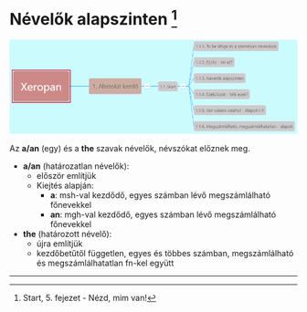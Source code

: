 # Névelők alapszinten [^1]

![1.1](images/1.1.png)

Az **a/an** (egy) és a **the** szavak névelők, névszókat előznek meg.

* **a/an** (határozatlan névelők):
  * először említjük
  * Kiejtés alapján:
    * **a**: msh-val kezdődő, egyes számban lévő megszámlálható főnevekkel
    * **an**: mgh-val kezdődő, egyes számban lévő megszámlálható főnevekkel
* **the** (határozott névelő):
  * újra említjük
  * kezdőbetűtől független, egyes és többes számban, megszámlálható és megszámlálhatatlan fn-kel együtt

---
[^1]: Start, 5. fejezet - Nézd, mim van!